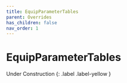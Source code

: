 ```yaml
---
title: EquipParameterTables
parent: Overrides
has_children: false
nav_order: 1
---
```


# EquipParameterTables
Under Construction
{: .label .label-yellow }
